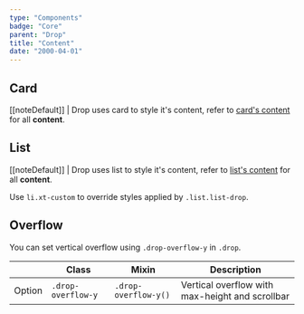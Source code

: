 ```yaml
---
type: "Components"
badge: "Core"
parent: "Drop"
title: "Content"
date: "2000-04-01"
---
```


## Card

[[noteDefault]]
| Drop uses card to style it's content, refer to [card's content](/components/card/content) for all **content**.

<demo>
  <demovanilla src="vanilla/components/drop/usage-card">
  </demovanilla>
</demo>

## List

[[noteDefault]]
| Drop uses list to style it's content, refer to [list's content](/components/list/content) for all **content**.

Use `li.xt-custom` to override styles applied by `.list.list-drop`.

<demo>
  <demovanilla src="vanilla/components/drop/usage-list">
  </demovanilla>
</demo>

## Overflow

You can set vertical overflow using `.drop-overflow-y` in `.drop`.

<div class="table-scroll">

|                         | Class                                     | Mixin                         | Description                   |
| ----------------------- | ----------------------------------------- | ----------------------------- | ----------------------------- |
| Option                  | `.drop-overflow-y`                | `.drop-overflow-y()`        | Vertical overflow with max-height and scrollbar            |

</div>

<demo>
  <demovanilla src="vanilla/components/drop/overflow-y">
  </demovanilla>
</demo>
